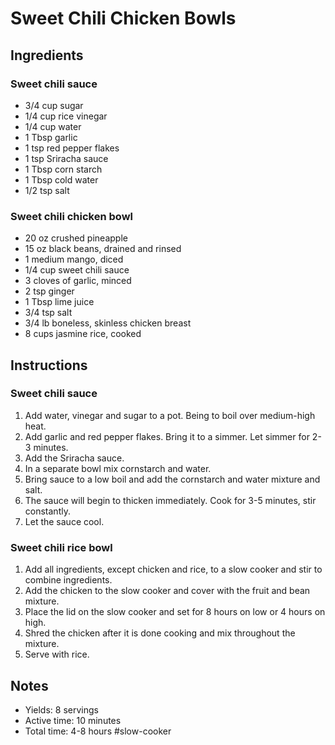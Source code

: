 # Sweet Chili Chicken Bowls

## Ingredients

### Sweet chili sauce
- 3/4 cup sugar
- 1/4 cup rice vinegar
- 1/4 cup water
- 1 Tbsp garlic
- 1 tsp red pepper flakes
- 1 tsp Sriracha sauce
- 1 Tbsp corn starch
- 1 Tbsp cold water
- 1/2 tsp salt

### Sweet chili chicken bowl
- 20 oz crushed pineapple
- 15 oz black beans, drained and rinsed
- 1 medium mango, diced
- 1/4 cup sweet chili sauce
- 3 cloves of garlic, minced
- 2 tsp ginger
- 1 Tbsp lime juice
- 3/4 tsp salt
- 3/4 lb boneless, skinless chicken breast
- 8 cups jasmine rice, cooked

## Instructions

### Sweet chili sauce
1. Add water, vinegar and sugar to a pot. Being to boil over medium-high heat.
2. Add garlic and red pepper flakes. Bring it to a simmer. Let simmer for 2-3 minutes.
3. Add the Sriracha sauce.
4. In a separate bowl mix cornstarch and water.
5. Bring sauce to a low boil and add the cornstarch and water mixture and salt.
6. The sauce will begin to thicken immediately. Cook for 3-5 minutes, stir constantly.
7. Let the sauce cool.

### Sweet chili rice bowl
1. Add all ingredients, except chicken and rice, to a slow cooker and stir to combine ingredients.
2. Add the chicken to the slow cooker and cover with the fruit and bean mixture.
3. Place the lid on the slow cooker and set for 8 hours on low or 4 hours on high.
4. Shred the chicken after it is done cooking and mix throughout the mixture.
5. Serve with rice.

## Notes

- Yields: 8 servings
- Active time: 10 minutes
- Total time: 4-8 hours
#slow-cooker